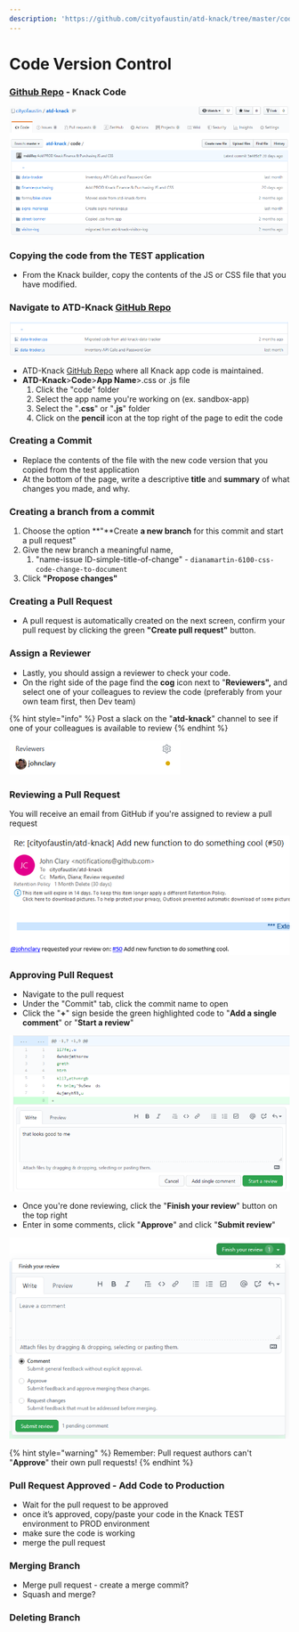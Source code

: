 ```yaml
---
description: 'https://github.com/cityofaustin/atd-knack/tree/master/code'
---
```


# Code Version Control

### [Github Repo](https://github.com/cityofaustin/atd-knack/tree/master/code) - Knack Code

![Main code folder of the app code](../.gitbook/assets/image%20%284%29.png)

### Copying the code from the TEST application

* From the Knack builder, copy the contents of the JS or CSS file that you have modified.

### Navigate to ATD-Knack [GitHub Repo](https://github.com/cityofaustin/atd-knack/tree/master/code) 

![Sub folder of data-tracker](../.gitbook/assets/image%20%283%29.png)

* ATD-Knack [GitHub Repo](https://github.com/cityofaustin/atd-knack/tree/master/code) where all Knack app code is maintained. 
* **ATD-Knack**&gt;**Code**&gt;**App Name**&gt;.css or .js file
  1. Click the "code" folder
  2. Select the app name you're working on \(ex. sandbox-app\)
  3. Select the "**.css**" or "**.js**" folder
  4. Click on the **pencil** icon at the top right of the page to edit the code

### Creating a Commit

* Replace the contents of the file with the new code version that you copied from the test application
* At the bottom of the page, write a descriptive **title** and **summary** of what changes you made, and why.

### Creating a branch from a commit

1. Choose the option **"**Create **a new branch** for this commit and start a pull request"
2. Give the new branch a meaningful name, 
   1. "name-issue ID-simple-title-of-change" - `dianamartin-6100-css-code-change-to-document`
3. Click **"Propose changes"**

### Creating a Pull Request

* A pull request is automatically created on the next screen, confirm your pull request by clicking the green **"Create pull request"** button.

### Assign a Reviewer

* Lastly, you should assign a reviewer to check your code. 
* On the right side of the page find the **cog** icon next to "**Reviewers",** and select one of your colleagues to review the code \(preferably from your own team first, then Dev team\)

{% hint style="info" %}
Post a slack on the "**atd-knack**" channel to see if one of your colleagues is available to review
{% endhint %}

![Example of a pull request with an assigned Reviewer](../.gitbook/assets/image%20%28160%29.png)

### Reviewing a Pull Request

You will receive an email from GitHub if you're assigned to review a pull request

![Example of email received when you&apos;ve been assigned](../.gitbook/assets/image%20%28157%29.png)

### Approving Pull Request

* Navigate to the pull request
* Under the "Commit" tab, click the commit name to open
* Click the "**+**" sign beside the green highlighted code to "**Add a single comment**" or "**Start a review**"

![](../.gitbook/assets/image%20%28159%29.png)

* Once you're done reviewing, click the "**Finish your review**" button on the top right
* Enter in some comments, click "**Approve**" and click "**Submit review**"

![](../.gitbook/assets/image%20%28161%29.png)

{% hint style="warning" %}
Remember: Pull request authors can't "**Approve**" their own pull requests!
{% endhint %}

### Pull Request Approved - Add Code to Production

* Wait for the pull request to be approved
* once it’s approved, copy/paste your code in the Knack TEST environment to PROD environment
* make sure the code is working
* merge the pull request

### Merging Branch

* Merge pull request - create a merge commit?
* Squash and merge?

### Deleting Branch





